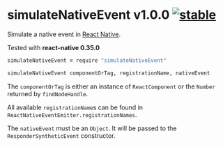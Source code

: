 
# simulateNativeEvent v1.0.0 [![stable](http://badges.github.io/stability-badges/dist/stable.svg)](http://github.com/badges/stability-badges)

Simulate a native event in [React Native](http://github.com/facebook/react-native).

Tested with **react-native 0.35.0**

```coffee
simulateNativeEvent = require "simulateNativeEvent"

simulateNativeEvent componentOrTag, registrationName, nativeEvent
```

The `componentOrTag` is either an instance of `ReactComponent` or the `Number` returned by `findNodeHandle`.

All available `registrationName`s can be found in `ReactNativeEventEmitter.registrationNames`.

The `nativeEvent` must be an `Object`. It will be passed to the `ResponderSyntheticEvent` constructor.
